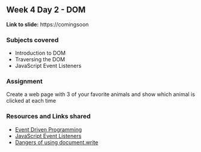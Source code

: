 ## Week 4 Day 2 - DOM
**Link to slide:** https://comingsoon

### Subjects covered
- Introduction to DOM
- Traversing the DOM
- JavaScript Event Listeners

### Assignment
Create a web page with 3 of your favorite animals and show which animal
is clicked at each time
### Resources and Links shared
- [Event Driven Programming][1]
- [JavaScript Event Listeners][2]
- [Dangers of using document.write][3]


[1]: https://en.wikipedia.org/wiki/Event-driven_programming
[2]: https://developer.mozilla.org/en-US/docs/Web/API/EventListener
[3]: https://stackoverflow.com/questions/802854/why-is-document-write-considered-a-bad-practice
